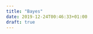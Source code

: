 ```yaml
---
title: "Bayes"
date: 2019-12-24T00:46:33+01:00
draft: true
---
```




<script src="https://cdnjs.cloudflare.com/ajax/libs/mathjax/2.7.0/MathJax.js?config=TeX-AMS-MML_HTMLorMML" type="text/javascript"></script>